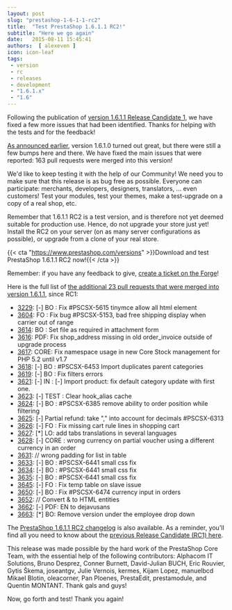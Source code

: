 ```yaml
---
layout: post
slug: "prestashop-1-6-1-1-rc2"
title:  "Test PrestaShop 1.6.1.1 RC2!"
subtitle: "Here we go again"
date:   2015-08-11 15:45:41
authors:  [ alexeven ]
icon: icon-leaf
tags:
 - version
 - rc
 - releases
 - development
 - "1.6.1.x"
 - "1.6"
---
```



Following the publication of [version 1.6.1.1 Release Candidate 1](http://build.prestashop.com/news/prestashop-1-6-1-1-rc1/), we have fixed a few more issues that had been identified. Thanks for helping with the tests and for the feedback!

[As announced earlier](http://build.prestashop.com/news/announcing-prestashop-1-6-1-1/), version 1.6.1.0 turned out great, but there were still a few bumps here and there. We have fixed the main issues that were reported: 163 pull requests were merged into this version!

We'd like to keep testing it with the help of our Community!
We need you to make sure that this release is as bug free as possible. Everyone can participate: merchants, developers, designers, translators, ... even customers! Test your modules, test your themes, make a test-upgrade on a copy of a real shop, etc.

Remember that 1.6.1.1 RC2 is a test version, and is therefore not yet deemed suitable for production use. Hence, do not upgrade your store just yet! Install the RC2 on your server (on as many server configurations as possible), or upgrade from a clone of your real store.

{{< cta "https://www.prestashop.com/versions" >}}Download and test PrestaShop 1.6.1.1 RC2 now!{{< /cta >}}

Remember: if you have any feedback to give, [create a ticket on the Forge](http://doc.prestashop.com/display/PS16/How+to+use+the+Forge+to+contribute+to+PrestaShop)!

Here is the full list of [the additional 23 pull requests that were merged into version 1.6.1.1](https://github.com/PrestaShop/PrestaShop/pulls?utf8=%E2%9C%93&q=is%3Apr+merged%3A%3E2015-08-05+base%3A1.6.1.x+), since RC1:

* [3229](https://github.com/PrestaShop/PrestaShop/pull/3229): [-] BO : Fix #PSCSX-5615 tinymce allow all html element
* [3604](https://github.com/PrestaShop/PrestaShop/pull/3604): FO : Fix bug #PSCSX-5153, bad free shipping display when carrier out of range
* [3614](https://github.com/PrestaShop/PrestaShop/pull/3614): BO : Set file as required in attachment form
* [3616](https://github.com/PrestaShop/PrestaShop/pull/3616): PDF: Fix shop_address missing in old order_invoice outside of upgrade process
* [3617](https://github.com/PrestaShop/PrestaShop/pull/3617): CORE: Fix namespace usage in new Core Stock management for PHP 5.2 until v1.7
* [3618](https://github.com/PrestaShop/PrestaShop/pull/3618): [-] BO : #PSCSX-6453 Import duplicates parent categories
* [3619](https://github.com/PrestaShop/PrestaShop/pull/3619): [-] BO : Fix filters errors
* [3621](https://github.com/PrestaShop/PrestaShop/pull/3621): [-] IN : [-] Import product: fix default category update with first one.
* [3623](https://github.com/PrestaShop/PrestaShop/pull/3623): [-] TEST : Clear hook_alias cache
* [3624](https://github.com/PrestaShop/PrestaShop/pull/3624): [-] BO : #PSCSX-6385 remove ability to order position while filtering
* [3625](https://github.com/PrestaShop/PrestaShop/pull/3625): [-] Partial refund: take "," into account for decimals #PSCSX-6313
* [3626](https://github.com/PrestaShop/PrestaShop/pull/3626): [-] FO : Fix missing cart rule lines in shopping cart
* [3627](https://github.com/PrestaShop/PrestaShop/pull/3627): [*] LO: add tabs translations in several languages
* [3628](https://github.com/PrestaShop/PrestaShop/pull/3628): [-] CORE : wrong currency on partial voucher using a different currency in an order
* [3631](https://github.com/PrestaShop/PrestaShop/pull/3631): // wrong padding for list in table
* [3633](https://github.com/PrestaShop/PrestaShop/pull/3633): [-] BO : #PSCSX-6441 small css fix
* [3634](https://github.com/PrestaShop/PrestaShop/pull/3634): [-] BO : #PSCSX-6441 small css fix
* [3635](https://github.com/PrestaShop/PrestaShop/pull/3635): [-] BO : #PSCSX-6441 small css fix
* [3645](https://github.com/PrestaShop/PrestaShop/pull/3645): [-] FO : Fix temp table on slave issue
* [3650](https://github.com/PrestaShop/PrestaShop/pull/3650): [-] BO : Fix #PSCSX-6474 currency input in orders
* [3652](https://github.com/PrestaShop/PrestaShop/pull/3652): // Convert & to HTML entities
* [3662](https://github.com/PrestaShop/PrestaShop/pull/3662): [-] PDF: EN to dejavusans
* [3663](https://github.com/PrestaShop/PrestaShop/pull/3663): [*] BO: Remove version under the employee drop down


The [PrestaShop 1.6.1.1 RC2 changelog](https://www.prestashop.com/en/developers-versions/changelog/1.6.1.1-rc2) is also available.
As a reminder, you'll find all you need to know about the [previous Release Candidate (RC1) here](http://build.prestashop.com/news/prestashop-1-6-1-1-rc1/).

This release was made possible by the hard work of the PrestaShop Core Team, with the essential help of the following contributors: Alphacom IT Solutions, Bruno Desprez, Conner Burnett, David-Julian BUCH, Eric  Rouvier, Gytis Škema, joseantgv, Julie Vernois, kermes, Kijam Lopez, manuelbcd Mikael Blotin, oleacorner, Pan Ploenes, PrestaEdit, prestamodule, and Quentin MONTANT. Thank gals and guys!

Now, go forth and test! Thank you again!
